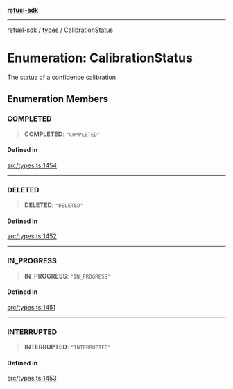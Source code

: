 [**refuel-sdk**](../../README.md)

***

[refuel-sdk](../../modules.md) / [types](../README.md) / CalibrationStatus

# Enumeration: CalibrationStatus

The status of a confidence calibration

## Enumeration Members

### COMPLETED

> **COMPLETED**: `"COMPLETED"`

#### Defined in

[src/types.ts:1454](https://github.com/refuel-ai/refuel-sdk/blob/4c2ff8dd3473ca3a77a7beb7cac6d4e017c1d0e0/src/types.ts#L1454)

***

### DELETED

> **DELETED**: `"DELETED"`

#### Defined in

[src/types.ts:1452](https://github.com/refuel-ai/refuel-sdk/blob/4c2ff8dd3473ca3a77a7beb7cac6d4e017c1d0e0/src/types.ts#L1452)

***

### IN\_PROGRESS

> **IN\_PROGRESS**: `"IN_PROGRESS"`

#### Defined in

[src/types.ts:1451](https://github.com/refuel-ai/refuel-sdk/blob/4c2ff8dd3473ca3a77a7beb7cac6d4e017c1d0e0/src/types.ts#L1451)

***

### INTERRUPTED

> **INTERRUPTED**: `"INTERRUPTED"`

#### Defined in

[src/types.ts:1453](https://github.com/refuel-ai/refuel-sdk/blob/4c2ff8dd3473ca3a77a7beb7cac6d4e017c1d0e0/src/types.ts#L1453)
